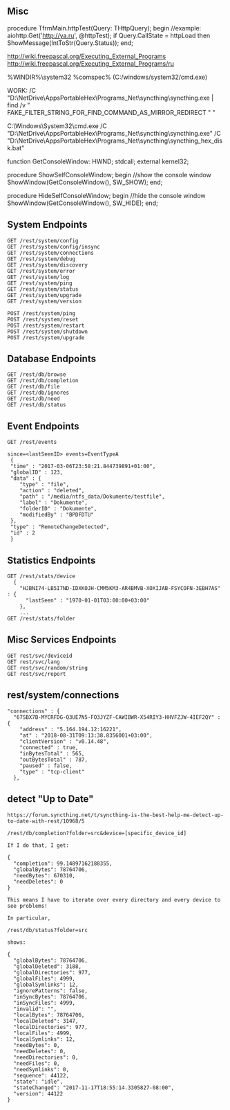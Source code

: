 Misc
-------

procedure TfrmMain.httpTest(Query: THttpQuery);
begin
  //example: aiohttp.Get('http://ya.ru', @httpTest);
  if Query.CallState = httpLoad then
    ShowMessage(IntToStr(Query.Status));
end;


http://wiki.freepascal.org/Executing_External_Programs
http://wiki.freepascal.org/Executing_External_Programs/ru

%WINDIR%\system32
%comspec% (C:/windows/system32/cmd.exe)

WORK: /C "D:\NetDrive\AppsPortableHex\Programs\_Net\syncthing\syncthing.exe | find /v " FAKE_FILTER_STRING_FOR_FIND_COMMAND_AS_MIRROR_REDIRECT " "

C:\Windows\System32\cmd.exe
/C "D:\NetDrive\AppsPortableHex\Programs\_Net\syncthing\syncthing.exe"
/C "D:\NetDrive\AppsPortableHex\Programs\_Net\syncthing\syncthing_hex_disk.bat"

function GetConsoleWindow: HWND; stdcall; external kernel32;

procedure ShowSelfConsoleWindow;
begin
  //show the console window
  ShowWindow(GetConsoleWindow(), SW_SHOW);
end;

procedure HideSelfConsoleWindow;
begin
  //hide the console window
  ShowWindow(GetConsoleWindow(), SW_HIDE);
end;




System Endpoints
-------------------
    GET /rest/system/config
    GET /rest/system/config/insync
    GET /rest/system/connections
    GET /rest/system/debug
    GET /rest/system/discovery
    GET /rest/system/error
    GET /rest/system/log
    GET /rest/system/ping
    GET /rest/system/status
    GET /rest/system/upgrade
    GET /rest/system/version

    POST /rest/system/ping
    POST /rest/system/reset
    POST /rest/system/restart
    POST /rest/system/shutdown
    POST /rest/system/upgrade

Database Endpoints
----------------------
    GET /rest/db/browse
    GET /rest/db/completion
    GET /rest/db/file
    GET /rest/db/ignores
    GET /rest/db/need
    GET /rest/db/status

Event Endpoints
------------------
    GET /rest/events

    since=<lastSeenID> events=EventTypeA
     {
     "time" : "2017-03-06T23:58:21.844739891+01:00",
     "globalID" : 123,
     "data" : {
        "type" : "file",
        "action" : "deleted",
        "path" : "/media/ntfs_data/Dokumente/testfile",
        "label" : "Dokumente",
        "folderID" : "Dokumente",
        "modifiedBy" : "BPDFDTU"
     },
     "type" : "RemoteChangeDetected",
     "id" : 2
     }

Statistics Endpoints
-----------------------
    GET /rest/stats/device
      {
        "HJBNI74-LB5I7ND-IDXKOJH-CMM5KM3-AR4BMVB-XOXIJAB-FSYCOFN-3EBH7AS" : {
          "lastSeen" : "1970-01-01T03:00:00+03:00"
        },
        ...
    GET /rest/stats/folder

Misc Services Endpoints
---------------------------
    GET rest/svc/deviceid
    GET rest/svc/lang
    GET rest/svc/random/string
    GET rest/svc/report




rest/system/connections
---------------------------

    "connections" : {
      "67SBX7B-MYCRFDG-Q3UE7N5-FO3JYZF-CAWIBWR-X54RIY3-HHVFZJW-4IEF2QY" : {
        "address" : "5.164.194.12:16221",
        "at" : "2018-08-31T09:13:38.8356001+03:00",
        "clientVersion" : "v0.14.48",
        "connected" : true,
        "inBytesTotal" : 565,
        "outBytesTotal" : 787,
        "paused" : false,
        "type" : "tcp-client"
      },



detect "Up to Date"
----------------------

    https://forum.syncthing.net/t/syncthing-is-the-best-help-me-detect-up-to-date-with-rest/10968/5

    /rest/db/completion?folder=src&device=[specific_device_id]

    If I do that, I get:

    {
      "completion": 99.14897162188355,
      "globalBytes": 78764706,
      "needBytes": 670310,
      "needDeletes": 0
    }

    This means I have to iterate over every directory and every device to see problems!

    In particular,

    /rest/db/status?folder=src

    shows:

    {
      "globalBytes": 78764706,
      "globalDeleted": 3188,
      "globalDirectories": 977,
      "globalFiles": 4999,
      "globalSymlinks": 12,
      "ignorePatterns": false,
      "inSyncBytes": 78764706,
      "inSyncFiles": 4999,
      "invalid": "",
      "localBytes": 78764706,
      "localDeleted": 3147,
      "localDirectories": 977,
      "localFiles": 4999,
      "localSymlinks": 12,
      "needBytes": 0,
      "needDeletes": 0,
      "needDirectories": 0,
      "needFiles": 0,
      "needSymlinks": 0,
      "sequence": 44122,
      "state": "idle",
      "stateChanged": "2017-11-17T18:55:14.3305827-08:00",
      "version": 44122
    }

